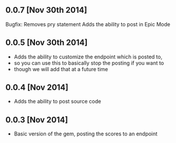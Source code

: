 ## 0.0.7 [Nov 30th 2014]
  Bugfix: Removes pry statement
  Adds the ability to post in Epic Mode
## 0.0.5 [Nov 30th 2014]

* Adds the ability to customize the endpoint which is posted to,
* so you can use this to basically stop the posting if you want to
* though we will add that at a future time

## 0.0.4 [Nov 2014]

* Adds the ability to post source code

## 0.0.3 [Nov 2014]

* Basic version of the gem, posting the scores to an endpoint
